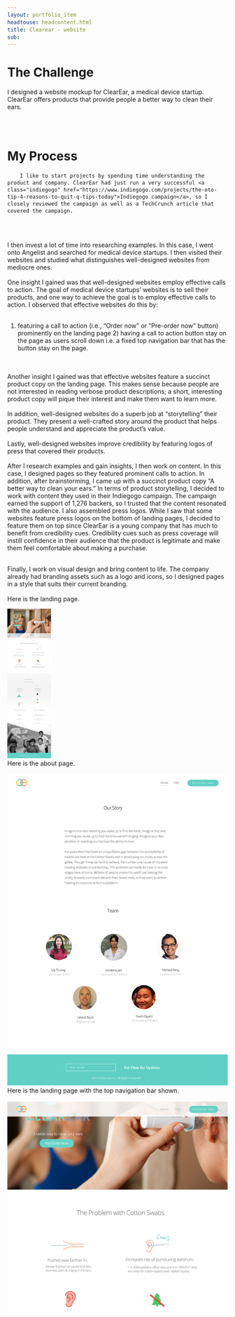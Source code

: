 ```yaml
---
layout: portfolio_item
headtouse: headcontent.html
title: Clearear - website
sub: 
---
```



# The Challenge

<div class="small_container">
	
I designed a website mockup for ClearEar, a medical device startup. ClearEar offers products that provide people a better way to clean their ears.
	
 

<br>
</div>
<br> 


# My Process 

<div class="small_container">
	
		I like to start projects by spending time understanding the product and company. ClearEar had just run a very successful <a class="indiegogo" href="https://www.indiegogo.com/projects/the-oto-tip-4-reasons-to-quit-q-tips-today">Indiegogo campaign</a>, so I closely reviewed the campaign as well as a TechCrunch article that covered the campaign.  

<br> 	
<br> 	

I then invest a lot of time into researching examples. In this case, I went onto Angelist and searched for medical device startups. I then visited their websites and studied what distinguishes well-designed websites from mediocre ones. 
<br> 
<br>
One insight I gained was that well-designed websites employ effective calls to action. The goal of medical device startups’ websites is to sell their products, and one way to achieve the goal is to employ effective calls to action. I observed that effective websites do this by: 
<br> 
<br> 
1) featuring a call to action (i.e., “Order now” or “Pre-order now” button) prominently on the landing page 2) having a call to action button stay on the page as users scroll down i.e. a fixed top navigation bar that has the button stay on the page. 
<br> 
<br> 
Another insight I gained was that effective websites feature a succinct product copy on the landing page. This makes sense because people are not interested in reading verbose product descriptions; a short, interesting product copy will pique their interest and make them want to learn more.    
 <br>
 <br> 
In addition, well-designed websites do a superb job at “storytelling” their product. They present a well-crafted story around the product that helps people understand and appreciate the product’s value.   
<br> 
<br> 
Lastly, well-designed websites improve credibility by featuring logos of press that covered their products.   
<br> 
<br> 
After I research examples and gain insights, I then work on content. In this case, I designed pages so they featured prominent calls to action. In addition, after brainstorming, I came up with a succinct product copy “A better way to clean your ears.” In terms of product storytelling, I decided to work with content they used in their Indiegogo campaign. The campaign earned the support of 1,276 backers, so I trusted that the content resonated with the audience. I also assembled press logos. While I saw that some websites feature press logos on the bottom of landing pages, I decided to feature them on top since ClearEar is a young company that has much to benefit from credibility cues. Credibility cues such as press coverage will instill confidence in their audience that the product is legitimate and make them feel comfortable about making a purchase.
<br> 
<br> 

Finally, I work on visual design and bring content to life. The company already had branding assets such as a logo and icons, so I designed pages in a style that suits their current branding. 
<br>
<br> 
Here is the landing page. 
	</div>



<img src="/images/clearearlandingpage.png" width="100">

<br>
Here is the about page. 
<br>
<br>

<img src="/images/clearearabout.png">

<br>
Here is the landing page with the top navigation bar shown. 
<br>
<br> 

<img src="/images/cleareartopnav.png">


<br>

